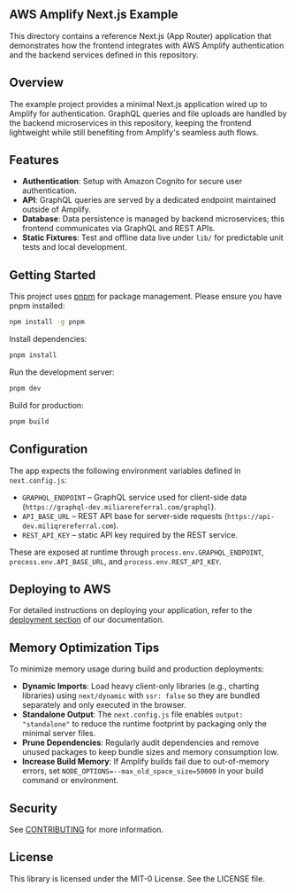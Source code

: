 ## AWS Amplify Next.js Example

This directory contains a reference Next.js (App Router) application that
demonstrates how the frontend integrates with AWS Amplify authentication and the
backend services defined in this repository.

## Overview

The example project provides a minimal Next.js application wired up to Amplify
for authentication. GraphQL queries and file uploads are handled by the backend
microservices in this repository, keeping the frontend lightweight while still
benefiting from Amplify's seamless auth flows.

## Features

- **Authentication**: Setup with Amazon Cognito for secure user authentication.
- **API**: GraphQL queries are served by a dedicated endpoint maintained outside of Amplify.
- **Database**: Data persistence is managed by backend microservices; this frontend communicates via GraphQL and REST APIs.
- **Static Fixtures**: Test and offline data live under `lib/` for predictable unit tests and local development.

## Getting Started

This project uses [pnpm](https://pnpm.io/) for package management. Please ensure you have pnpm installed:

```sh
npm install -g pnpm
```

Install dependencies:

```sh
pnpm install
```

Run the development server:

```sh
pnpm dev
```

Build for production:

```sh
pnpm build
```

## Configuration

The app expects the following environment variables defined in `next.config.js`:

- `GRAPHQL_ENDPOINT` – GraphQL service used for client-side data (`https://graphql-dev.miliarereferral.com/graphql`).
- `API_BASE_URL` – REST API base for server-side requests (`https://api-dev.miliqrereferral.com`).
- `REST_API_KEY` – static API key required by the REST service.

These are exposed at runtime through `process.env.GRAPHQL_ENDPOINT`, `process.env.API_BASE_URL`, and `process.env.REST_API_KEY`.

## Deploying to AWS

For detailed instructions on deploying your application, refer to the [deployment section](https://docs.amplify.aws/nextjs/start/quickstart/nextjs-app-router-client-components/#deploy-a-fullstack-app-to-aws) of our documentation.

## Memory Optimization Tips

To minimize memory usage during build and production deployments:

- **Dynamic Imports**: Load heavy client-only libraries (e.g., charting libraries) using `next/dynamic` with `ssr: false` so they are bundled separately and only executed in the browser.
- **Standalone Output**: The `next.config.js` file enables `output: "standalone"` to reduce the runtime footprint by packaging only the minimal server files.
- **Prune Dependencies**: Regularly audit dependencies and remove unused packages to keep bundle sizes and memory consumption low.
- **Increase Build Memory**: If Amplify builds fail due to out-of-memory errors, set `NODE_OPTIONS=--max_old_space_size=50000` in your build command or environment.

## Security

See [CONTRIBUTING](CONTRIBUTING.md#security-issue-notifications) for more information.

## License

This library is licensed under the MIT-0 License. See the LICENSE file.
